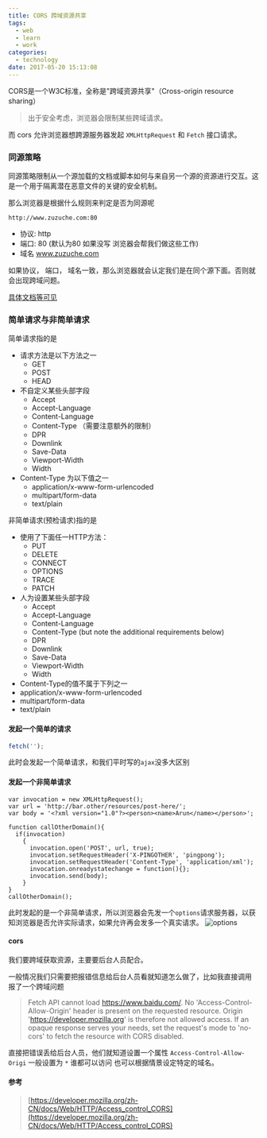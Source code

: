 ```yaml
---
title: CORS 跨域资源共享
tags:
  - web
  - learn
  - work
categories:
  - technology
date: 2017-05-20 15:13:08
---
```


CORS是一个W3C标准，全称是"跨域资源共享"（Cross-origin resource sharing）

> 出于安全考虑，浏览器会限制某些跨域请求。

而 cors 允许浏览器想跨源服务器发起 `XMLHttpRequest` 和 `Fetch` 接口请求。

### 同源策略

同源策略限制从一个源加载的文档或脚本如何与来自另一个源的资源进行交互。这是一个用于隔离潜在恶意文件的关键的安全机制。

那么浏览器是根据什么规则来判定是否为同源呢

`http://www.zuzuche.com:80`

- 协议: http
- 端口: 80 (默认为80 如果没写 浏览器会帮我们做这些工作)
- 域名 www.zuzuche.com

如果协议， 端口， 域名一致，那么浏览器就会认定我们是在同个源下面。否则就会出现跨域问题。

[具体文档等可见](https://developer.mozilla.org/zh-CN/docs/Web/Security/Same-origin_policy)


### 简单请求与非简单请求

简单请求指的是
- 请求方法是以下方法之一
  - GET
  - POST
  - HEAD
- 不自定义某些头部字段
  - Accept
  - Accept-Language
  - Content-Language
  - Content-Type （需要注意额外的限制）
  - DPR
  - Downlink
  - Save-Data
  - Viewport-Width
  - Width
- Content-Type 为以下值之一
  - application/x-www-form-urlencoded
  - multipart/form-data
  - text/plain

非简单请求(预检请求)指的是
- 使用了下面任一HTTP方法：
  - PUT
  - DELETE
  - CONNECT
  - OPTIONS
  - TRACE
  - PATCH
- 人为设置某些头部字段
  - Accept
  - Accept-Language
  - Content-Language
  - Content-Type (but note the additional requirements below)
  - DPR
  - Downlink
  - Save-Data
  - Viewport-Width
  - Width
-  Content-Type的值不属于下列之一
  - application/x-www-form-urlencoded
  - multipart/form-data
  - text/plain

#### 发起一个简单的请求
```JavaScript
fetch(''); 
```
此时会发起一个简单请求，和我们平时写的`ajax`没多大区别

#### 发起一个非简单请求
```
var invocation = new XMLHttpRequest();
var url = 'http://bar.other/resources/post-here/';
var body = '<?xml version="1.0"?><person><name>Arun</name></person>';
    
function callOtherDomain(){
  if(invocation)
    {
      invocation.open('POST', url, true);
      invocation.setRequestHeader('X-PINGOTHER', 'pingpong');
      invocation.setRequestHeader('Content-Type', 'application/xml');
      invocation.onreadystatechange = function(){};
      invocation.send(body); 
    }
}
callOtherDomain();
```
此时发起的是一个非简单请求，所以浏览器会先发一个`options`请求服务器，以获知浏览器是否允许实际请求，如果允许再会发多一个真实请求。
![options](./options请求.png)

#### cors

我们要跨域获取资源，主要要后台人员配合。

一般情况我们只需要把报错信息给后台人员看就知道怎么做了，比如我直接调用 报了一个跨域问题

>Fetch API cannot load https://www.baidu.com/. No 'Access-Control-Allow-Origin' header is present on the requested resource. Origin 'https://developer.mozilla.org' is therefore not allowed access. If an opaque response serves your needs, set the request's mode to 'no-cors' to fetch the resource with CORS disabled.

直接把错误丢给后台人员，他们就知道设置一个属性 `Access-Control-Allow-Origi` 一般设置为 `*` 谁都可以访问 也可以根据情景设定特定的域名。


#### 参考
> [https://developer.mozilla.org/zh-CN/docs/Web/HTTP/Access_control_CORS](https://developer.mozilla.org/zh-CN/docs/Web/HTTP/Access_control_CORS)
